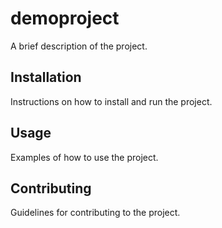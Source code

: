 # demoproject

A brief description of the project.

## Installation

Instructions on how to install and run the project.

## Usage

Examples of how to use the project.

## Contributing

Guidelines for contributing to the project.

